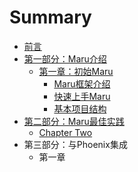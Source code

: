 # Summary

* [前言](README.md)
* [第一部分：Maru介绍](chapter1.md)
    * [第一章：初始Maru](chapter-one.md)
        * [Maru框架介绍](maru.md)
        * [快速上手Maru](快速上手maru.md)
        * [基本项目结构](基本项目结构.md)
* [第二部分：Maru最佳实践](part-two.md)
    * [Chapter Two](chapter-two.md)
* 第三部分：与Phoenix集成
    * 第一章

